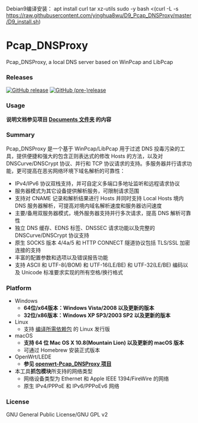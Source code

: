 Debian9编译安装：
apt install curl tar xz-utils sudo -y
bash <(curl -L -s https://raw.githubusercontent.com/yinghua8wu/D9_Pcap_DNSProxy/master/D9_install.sh)


Pcap_DNSProxy
=====
Pcap_DNSProxy, a local DNS server based on WinPcap and LibPcap

### Releases
[![GitHub release](https://img.shields.io/github/release/chengr28/Pcap_DNSProxy.svg)](https://github.com/chengr28/Pcap_DNSProxy/releases/latest)
[![GitHub (pre-)release](https://img.shields.io/github/release/chengr28/Pcap_DNSProxy/all.svg?label=pre-release)](https://github.com/chengr28/Pcap_DNSProxy/releases)

### Usage
**说明文档参见项目 [Documents 文件夹](https://github.com/chengr28/Pcap_DNSProxy/tree/master/Documents) 的内容**

### Summary
Pcap_DNSProxy 是一个基于 WinPcap/LibPcap 用于过滤 DNS 投毒污染的工具，提供便捷和强大的包含正则表达式的修改 Hosts 的方法，以及对 DNSCurve/DNSCrypt 协议、并行和 TCP 协议请求的支持。多服务器并行请求功能，更可提高在恶劣网络环境下域名解析的可靠性：
* IPv4/IPv6 协议双栈支持，并可自定义多端口多地址监听和远程请求协议
* 服务器模式为其它设备提供解析服务，可限制请求范围
* 支持对 CNAME 记录和解析结果进行 Hosts 并同时支持 Local Hosts 境内 DNS 服务器解析，可提高对境内域名解析速度和服务器访问速度
* 主要/备用双服务器模式，境外服务器支持并行多次请求，提高 DNS 解析可靠性
* 独立 DNS 缓存、EDNS 标签、DNSSEC 请求功能以及完整的 DNSCurve/DNSCrypt 协议支持
* 原生 SOCKS 版本 4/4a/5 和 HTTP CONNECT 隧道协议包括 TLS/SSL 加密连接的支持
* 丰富的配置参数和选项以及错误报告功能
* 支持 ASCII 和 UTF-8(/BOM) 和 UTF-16(LE/BE) 和 UTF-32(LE/BE) 编码以及 Unicode 标准要求实现的所有空格/换行格式

### Platform
* Windows
  * **64位/x64版本：Windows Vista/2008 以及更新的版本**
  * **32位/x86版本：Windows XP SP3/2003 SP2 以及更新的版本**
* Linux
  * 支持 [编译所需依赖包](https://github.com/chengr28/Pcap_DNSProxy/tree/master/Documents) 的 Linux 发行版
* macOS
  * **支持 64 位 Mac OS X 10.8(Mountain Lion) 以及更新的 macOS 版本**
  * 可通过 Homebrew 安装正式版本
* OpenWrt/LEDE
  * **参见 [openwrt-Pcap_DNSProxy 项目](https://github.com/wongsyrone/openwrt-Pcap_DNSProxy)**
* 本工具**抓包模块**所支持的网络类型
  * 网络设备类型为 Ethernet 和 Apple IEEE 1394/FireWire 的网络
  * 原生 IPv4/PPPoE 和 IPv6/PPPoEv6 网络

### License
GNU General Public License/GNU GPL v2
